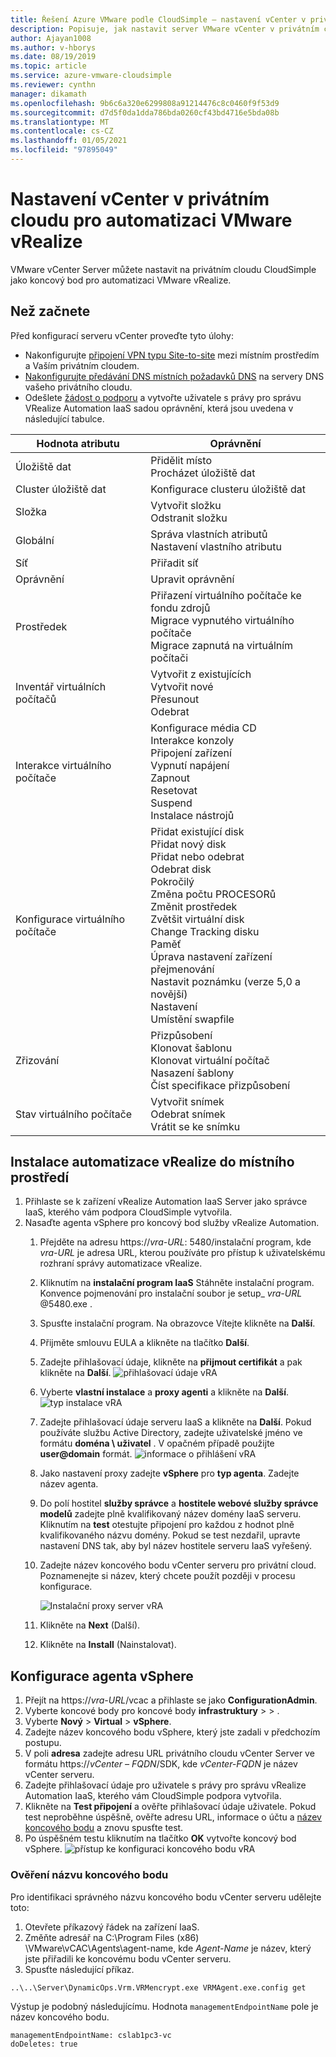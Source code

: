 ```yaml
---
title: Řešení Azure VMware podle CloudSimple – nastavení vCenter v privátním cloudu pro automatizaci vRealize
description: Popisuje, jak nastavit server VMware vCenter v privátním cloudu CloudSimple jako koncový bod pro automatizaci VMware vRealize.
author: Ajayan1008
ms.author: v-hborys
ms.date: 08/19/2019
ms.topic: article
ms.service: azure-vmware-cloudsimple
ms.reviewer: cynthn
manager: dikamath
ms.openlocfilehash: 9b6c6a320e6299808a91214476c8c0460f9f53d9
ms.sourcegitcommit: d7d5f0da1dda786bda0260cf43bd4716e5bda08b
ms.translationtype: MT
ms.contentlocale: cs-CZ
ms.lasthandoff: 01/05/2021
ms.locfileid: "97895049"
---
```

# <a name="set-up-vcenter-on-your-private-cloud-for-vmware-vrealize-automation"></a>Nastavení vCenter v privátním cloudu pro automatizaci VMware vRealize

VMware vCenter Server můžete nastavit na privátním cloudu CloudSimple jako koncový bod pro automatizaci VMware vRealize.

## <a name="before-you-begin"></a>Než začnete

Před konfigurací serveru vCenter proveďte tyto úlohy:

* Nakonfigurujte [připojení VPN typu Site-to-site](vpn-gateway.md#set-up-a-site-to-site-vpn-gateway) mezi místním prostředím a Vaším privátním cloudem.
* [Nakonfigurujte předávání DNS místních požadavků DNS](on-premises-dns-setup.md) na servery DNS vašeho privátního cloudu.
* Odešlete [žádost o podporu](https://portal.azure.com/#blade/Microsoft_Azure_Support/HelpAndSupportBlade/newsupportrequest) a vytvořte uživatele s právy pro správu VRealize Automation IaaS sadou oprávnění, která jsou uvedena v následující tabulce.

| Hodnota atributu | Oprávnění |
------------ | ------------- |  
| Úložiště dat |  Přidělit místo <br> Procházet úložiště dat |
| Cluster úložiště dat | Konfigurace clusteru úložiště dat |
| Složka | Vytvořit složku <br>Odstranit složku |
| Globální |  Správa vlastních atributů<br>Nastavení vlastního atributu |
| Síť | Přiřadit síť |
| Oprávnění | Upravit oprávnění |
| Prostředek | Přiřazení virtuálního počítače ke fondu zdrojů<br>Migrace vypnutého virtuálního počítače<br>Migrace zapnutá na virtuálním počítači |
| Inventář virtuálních počítačů |  Vytvořit z existujících<br>Vytvořit nové<br>Přesunout<br>Odebrat | 
| Interakce virtuálního počítače |  Konfigurace média CD<br>Interakce konzoly<br>Připojení zařízení<br>Vypnutí napájení<br>Zapnout<br>Resetovat<br>Suspend<br>Instalace nástrojů | 
| Konfigurace virtuálního počítače |  Přidat existující disk<br>Přidat nový disk<br>Přidat nebo odebrat<br>Odebrat disk<br>Pokročilý<br>Změna počtu PROCESORů<br>Změnit prostředek<br>Zvětšit virtuální disk<br>Change Tracking disku<br>Paměť<br>Úprava nastavení zařízení<br>přejmenování<br>Nastavit poznámku (verze 5,0 a novější)<br>Nastavení<br>Umístění swapfile |
| Zřizování |  Přizpůsobení<br>Klonovat šablonu<br>Klonovat virtuální počítač<br>Nasazení šablony<br>Číst specifikace přizpůsobení |
| Stav virtuálního počítače | Vytvořit snímek<br>Odebrat snímek<br>Vrátit se ke snímku |

## <a name="install-vrealize-automation-in-your-on-premises-environment"></a>Instalace automatizace vRealize do místního prostředí

1. Přihlaste se k zařízení vRealize Automation IaaS Server jako správce IaaS, kterého vám podpora CloudSimple vytvořila.
2. Nasaďte agenta vSphere pro koncový bod služby vRealize Automation.
    1. Přejděte na adresu https://*vra-URL*: 5480/instalační program, kde *vra-URL* je adresa URL, kterou používáte pro přístup k uživatelskému rozhraní správy automatizace vRealize.
    2. Kliknutím na **instalační program IaaS** Stáhněte instalační program.<br>
    Konvence pojmenování pro instalační soubor je setup_ *vra-URL* @5480.exe .
    3. Spusťte instalační program. Na obrazovce Vítejte klikněte na **Další**.
    4. Přijměte smlouvu EULA a klikněte na tlačítko **Další**.
    5. Zadejte přihlašovací údaje, klikněte na **přijmout certifikát** a pak klikněte na **Další**.
    ![přihlašovací údaje vRA](media/configure-vra-endpoint-login.png)
    6. Vyberte **vlastní instalace** a **proxy agenti** a klikněte na **Další**.
    ![typ instalace vRA](media/configure-vra-endpoint-install-type.png)
    7. Zadejte přihlašovací údaje serveru IaaS a klikněte na **Další**. Pokud používáte službu Active Directory, zadejte uživatelské jméno ve formátu **doména \ uživatel** . V opačném případě použijte **user@domain** formát.
    ![informace o přihlášení vRA](media/configure-vra-endpoint-account.png)
    8. Jako nastavení proxy zadejte **vSphere** pro **typ agenta**. Zadejte název agenta.
    9. Do polí hostitel **služby správce** a **hostitele webové služby správce modelů** zadejte plně kvalifikovaný název domény IaaS serveru. Kliknutím na **test** otestujte připojení pro každou z hodnot plně kvalifikovaného názvu domény. Pokud se test nezdařil, upravte nastavení DNS tak, aby byl název hostitele serveru IaaS vyřešený.
    10. Zadejte název koncového bodu vCenter serveru pro privátní cloud. Poznamenejte si název, který chcete použít později v procesu konfigurace.

        ![Instalační proxy server vRA](media/configure-vra-endpoint-proxy.png)

    11. Klikněte na **Next** (Další).
    12. Klikněte na **Install** (Nainstalovat).

## <a name="configure-the-vsphere-agent"></a>Konfigurace agenta vSphere

1. Přejít na https://*vra-URL*/vcac a přihlaste se jako **ConfigurationAdmin**.
2. Vyberte koncové body pro koncové body **infrastruktury**  >    >  .
3. Vyberte **Nový**  >  **Virtual**  >  **vSphere**.
4. Zadejte název koncového bodu vSphere, který jste zadali v předchozím postupu.
5. V poli **adresa** zadejte adresu URL privátního cloudu vCenter Server ve formátu https://*vCenter – FQDN*/SDK, kde *vCenter-FQDN* je název vCenter serveru.
6. Zadejte přihlašovací údaje pro uživatele s právy pro správu vRealize Automation IaaS, kterého vám CloudSimple podpora vytvořila.
7. Klikněte na **Test připojení** a ověřte přihlašovací údaje uživatele. Pokud test neproběhne úspěšně, ověřte adresu URL, informace o účtu a [název koncového bodu](#verify-the-endpoint-name) a znovu spusťte test.
8. Po úspěšném testu kliknutím na tlačítko **OK** vytvořte koncový bod vSphere.
    ![přístup ke konfiguraci koncového bodu vRA](media/configure-vra-endpoint-vra-edit.png)

### <a name="verify-the-endpoint-name"></a>Ověření názvu koncového bodu

Pro identifikaci správného názvu koncového bodu vCenter serveru udělejte toto:

1. Otevřete příkazový řádek na zařízení IaaS.
2. Změňte adresář na C:\Program Files (x86) \VMware\vCAC\Agents\agent-name, kde *Agent-Name* je název, který jste přiřadili ke koncovému bodu vCenter serveru.
3. Spusťte následující příkaz.

```
..\..\Server\DynamicOps.Vrm.VRMencrypt.exe VRMAgent.exe.config get
```

Výstup je podobný následujícímu. Hodnota `managementEndpointName` pole je název koncového bodu.

```
managementEndpointName: cslab1pc3-vc
doDeletes: true
```
